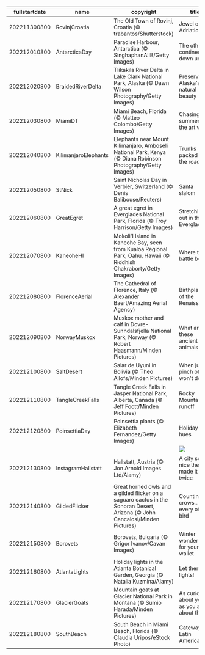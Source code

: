 |fullstartdate|name|copyright|title|image|
|--|--|--|--|--|
202211300800|RovinjCroatia|The Old Town of Rovinj, Croatia (© trabantos/Shutterstock)|Jewel of the Adriatic|![](/en-US/2022/12/202211300800RovinjCroatia.jpg)|
202212010800|AntarcticaDay|Paradise Harbour, Antarctica (© SinghaphanAllB/Getty Images)|The other continent down under|![](/en-US/2022/12/202212010800AntarcticaDay.jpg)|
202212020800|BraidedRiverDelta|Tlikakila River Delta in Lake Clark National Park, Alaska (© Dawn Wilson Photography/Getty Images)|Preserving Alaska's natural beauty|![](/en-US/2022/12/202212020800BraidedRiverDelta.jpg)|
202212030800|MiamiDT|Miami Beach, Florida (© Matteo Colombo/Getty Images)|Chasing summer in the art world|![](/en-US/2022/12/202212030800MiamiDT.jpg)|
202212040800|KilimanjaroElephants|Elephants near Mount Kilimanjaro, Amboseli National Park, Kenya (© Diana Robinson Photography/Getty Images)|Trunks packed for the road|![](/en-US/2022/12/202212040800KilimanjaroElephants.jpg)|
202212050800|StNick|Saint Nicholas Day in Verbier, Switzerland (© Denis Balibouse/Reuters)|Santa slalom|![](/en-US/2022/12/202212050800StNick.jpg)|
202212060800|GreatEgret|A great egret in Everglades National Park, Florida (© Troy Harrison/Getty Images)|Stretching out in the Everglades|![](/en-US/2022/12/202212060800GreatEgret.jpg)|
202212070800|KaneoheHI|Mokoli'I Island in Kaneohe Bay, seen from Kualoa Regional Park, Oahu, Hawaii (© Riddhish Chakraborty/Getty Images)|Where the battle began|![](/en-US/2022/12/202212070800KaneoheHI.jpg)|
202212080800|FlorenceAerial|The Cathedral of Florence, Italy (© Alexander Baert/Amazing Aerial Agency)|Birthplace of the Renaissance|![](/en-US/2022/12/202212080800FlorenceAerial.jpg)|
202212090800|NorwayMuskox|Muskox mother and calf in Dovre-Sunndalsfjella National Park, Norway (© Robert Haasmann/Minden Pictures)|What are these ancient animals?|![](/en-US/2022/12/202212090800NorwayMuskox.jpg)|
202212100800|SaltDesert|Salar de Uyuni in Bolivia (© Theo Allofs/Minden Pictures)|When just a pinch of salt won't do|![](/en-US/2022/12/202212100800SaltDesert.jpg)|
202212110800|TangleCreekFalls|Tangle Creek Falls in Jasper National Park, Alberta, Canada (© Jeff Foott/Minden Pictures)|Rocky Mountain runoff|![](/en-US/2022/12/202212110800TangleCreekFalls.jpg)|
202212120800|PoinsettiaDay|Poinsettia plants (© Elizabeth Fernandez/Getty Images)|Holiday hues|![](/en-US/2022/12/202212120800PoinsettiaDay.jpg)|
||||![](/en-US/2022/12/.jpg)|
202212130800|InstagramHallstatt|Hallstatt, Austria (© Jon Arnold Images Ltd/Alamy)|A city so nice they made it twice|![](/en-US/2022/12/202212130800InstagramHallstatt.jpg)|
202212140800|GildedFlicker|Great horned owls and a gilded flicker on a saguaro cactus in the Sonoran Desert, Arizona (© John Cancalosi/Minden Pictures)|Counting crows...and every other bird|![](/en-US/2022/12/202212140800GildedFlicker.jpg)|
202212150800|Borovets|Borovets, Bulgaria (© Grigor Ivanov/Cavan Images)|Winter wonderland for your wallet|![](/en-US/2022/12/202212150800Borovets.jpg)|
202212160800|AtlantaLights|Holiday lights in the Atlanta Botanical Garden, Georgia (© Natalia Kuzmina/Alamy)|Let there be lights!|![](/en-US/2022/12/202212160800AtlantaLights.jpg)|
202212170800|GlacierGoats|Mountain goats at Glacier National Park in Montana (© Sumio Harada/Minden Pictures)|As curious about you as you are about them|![](/en-US/2022/12/202212170800GlacierGoats.jpg)|
202212180800|SouthBeach|South Beach in Miami Beach, Florida (© Claudia Uripos/eStock Photo)|Gateway to Latin America|![](/en-US/2022/12/202212180800SouthBeach.jpg)|
